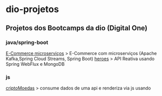 # dio-projetos
## Projetos dos Bootcamps da dio (Digital One)

### java/spring-boot
[E-Commerce microserviços](https://github.com/jfrossetto/dio-projetos/tree/dev-ecommerce-kafka/java/ecommerce-kafka) > E-Commerce com microserviços (Apache Kafka,Spring Cloud Streams, Spring Boot)
[heroes](https://github.com/jfrossetto/dio-projetos/tree/dev-heroes-spring-webflux/java/heroes) > API Reativa usando Spring WebFlux e MongoDB

### js
[criptoMoedas](https://github.com/jfrossetto/dio-projetos/tree/main/js/criptoMoedas)  > consume dados de uma api e renderiza via js usando <template>

### html-css
 instaClone   > clone da pagina inicial do insta
 netflixClone > close da pagina inicial do netflix